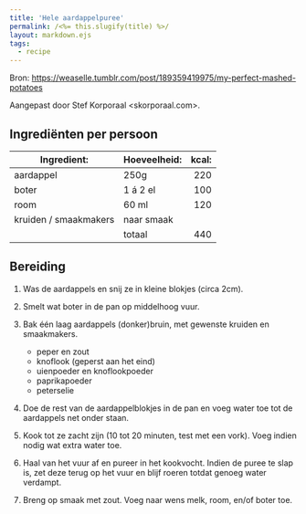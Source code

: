 ```yaml
---
title: 'Hele aardappelpuree'
permalink: /<%= this.slugify(title) %>/
layout: markdown.ejs
tags:
  - recipe
---
```


Bron: <https://weaselle.tumblr.com/post/189359419975/my-perfect-mashed-potatoes>

Aangepast door Stef Korporaal <skorporaal.com>.

## Ingrediënten per persoon

| Ingredient:           | Hoeveelheid: | kcal: |
| --------------------- | ------------ | ----: |
| aardappel             | 250g         |   220 |
| boter                 | 1 á 2 el     |   100 |
| room                  | 60 ml        |   120 |
| kruiden / smaakmakers | naar smaak   |       |
|                       | totaal       |   440 |

## Bereiding

1. Was de aardappels en snij ze in kleine blokjes (circa 2cm).

2. Smelt wat boter in de pan op middelhoog vuur.

3. Bak één laag aardappels (donker)bruin, met gewenste kruiden en smaakmakers.

   - peper en zout
   - knoflook (geperst aan het eind)
   - uienpoeder en knoflookpoeder
   - paprikapoeder
   - peterselie

4. Doe de rest van de aardappelblokjes in de pan en voeg water toe tot de aardappels net onder staan.

5. Kook tot ze zacht zijn (10 tot 20 minuten, test met een vork). Voeg indien nodig wat extra water toe.

6. Haal van het vuur af en pureer in het kookvocht. Indien de puree te slap is, zet deze terug op het vuur en blijf roeren totdat genoeg water verdampt.

7. Breng op smaak met zout. Voeg naar wens melk, room, en/of boter toe.
